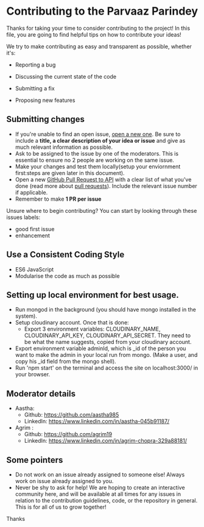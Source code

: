 # Contributing to the Parvaaz Parindey

Thanks for taking your time to consider contributing to the project!
In this file, you are going to find helpful tips on how to contribute your ideas!

We try to make contributing as easy and transparent as possible, whether it's:

- Reporting a bug

- Discussing the current state of the code

- Submitting a fix

- Proposing new features

## Submitting changes
* If you're unable to find an open issue, [open a new one](https://github.com/aastha985/ParvaazParindey/issues/new). Be sure to include a **title, a clear description of your idea or issue** and give as much relevant information as possible.
* Ask to be assigned to the issue by one of the moderators. This is essential to ensure no 2 people are working on the same issue.
* Make your changes and test them locally(setup your enviornment first:steps are given later in this document).
* Open  a new [GitHub Pull Request to API](https://github.com/aastha985/ParvaazParindey/pulls) with a clear list of what you've done (read more about [pull requests](http://help.github.com/pull-requests/)). Include the relevant issue number if applicable.
* Remember to make **1 PR per issue**

Unsure where to begin contributing? You can start by looking through these issues labels: 
* good first issue
* enhancement

## Use a Consistent Coding Style
* ES6 JavaScript
* Modularise the code as much as possible

## Setting up local environment for best usage.
* Run mongod in the background (you should have mongo installed in the system).
* Setup cloudinary account. Once that is done:
    * Export 3 environment variables: CLOUDINARY_NAME, CLOUDINARY_API_KEY, CLOUDINARY_API_SECRET. They need to be what the name suggests, copied  from your cloudinary account. 
* Export environment variable adminId, which is _id of the person you want to make the admin in your local run from mongo. (Make a user, and copy his _id field from the mongo shell).
* Run 'npm start' on the terminal and access the site on localhost:3000/ in your browser.

## Moderator details
* Aastha: 
   * Github:   https://github.com/aastha985
   * LinkedIn: https://www.linkedin.com/in/aastha-045b91187/
* Agrim : 
   * Github:   https://github.com/agrim19
   * LinkedIn: https://www.linkedin.com/in/agrim-chopra-329a88181/

## Some pointers
* Do not work on an issue already assigned to someone else! Always work on issue already assigned to you.
* Never be shy to ask for help! We are hoping to create an interactive community here, and will be available at all times for any issues in relation to the contribution guidelines, code, or the repository in general. This is for all of us to grow together!

Thanks
